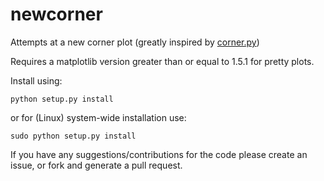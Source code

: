 # newcorner
Attempts at a new corner plot (greatly inspired by [corner.py](https://github.com/dfm/corner.py))

Requires a matplotlib version greater than or equal to 1.5.1 for pretty plots.

Install using:

``python setup.py install``

or for (Linux) system-wide installation use:

``sudo python setup.py install``

If you have any suggestions/contributions for the code please create an issue, or fork and generate a pull request.
